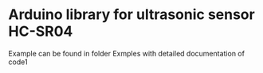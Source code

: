 # Arduino library for ultrasonic sensor HC-SR04
Example can be found in folder Exmples with detailed documentation of code1